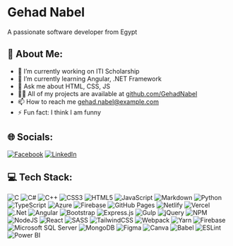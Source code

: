 # Gehad Nabel


A passionate software developer from Egypt

## 💫 About Me:
- 🔭 I’m currently working on ITI Scholarship
- 🌱 I’m currently learning Angular, .NET Framework
- 💬 Ask me about HTML, CSS, JS
- 👨‍💻 All of my projects are available at [github.com/GehadNabel](https://github.com/GehadNabel)
- 📫 How to reach me gehad.nabel@example.com
- ⚡ Fun fact: I think I am funny

## 🌐 Socials:
[![Facebook](https://img.shields.io/badge/Facebook-%231877F2.svg?style=flat&logo=facebook&logoColor=white)](https://facebook.com/yourprofile)
[![LinkedIn](https://img.shields.io/badge/LinkedIn-%230077B5.svg?style=flat&logo=linkedin&logoColor=white)](https://linkedin.com/in/yourprofile)

## 💻 Tech Stack:
![C](https://img.shields.io/badge/c-%23239120.svg?style=flat&logo=csharp&logoColor=white)
![C#](https://img.shields.io/badge/c%23-%23239120.svg?style=flat&logo=csharp&logoColor=white)
![C++](https://img.shields.io/badge/c++-%2300599C.svg?style=flat&logo=cplusplus&logoColor=white)
![CSS3](https://img.shields.io/badge/css3-%231572B6.svg?style=flat&logo=css3&logoColor=white)
![HTML5](https://img.shields.io/badge/html5-%23E34F26.svg?style=flat&logo=html5&logoColor=white)
![JavaScript](https://img.shields.io/badge/javascript-%23F7DF1E.svg?style=flat&logo=javascript&logoColor=black)
![Markdown](https://img.shields.io/badge/markdown-%23000000.svg?style=flat&logo=markdown&logoColor=white)
![Python](https://img.shields.io/badge/python-%233776AB.svg?style=flat&logo=python&logoColor=white)
![TypeScript](https://img.shields.io/badge/typescript-%23007ACC.svg?style=flat&logo=typescript&logoColor=white)
![Azure](https://img.shields.io/badge/azure-%230072C6.svg?style=flat&logo=microsoftazure&logoColor=white)
![Firebase](https://img.shields.io/badge/firebase-%23039BE5.svg?style=flat&logo=firebase)
![GitHub Pages](https://img.shields.io/badge/github%20pages-%23327FC7.svg?style=flat&logo=github&logoColor=white)
![Netlify](https://img.shields.io/badge/netlify-%23000000.svg?style=flat&logo=netlify&logoColor=#00C7B7)
![Vercel](https://img.shields.io/badge/vercel-%23000000.svg?style=flat&logo=vercel&logoColor=white)
![.Net](https://img.shields.io/badge/.net-%23512BD4.svg?style=flat&logo=dotnet&logoColor=white)
![Angular](https://img.shields.io/badge/angular-%23DD0031.svg?style=flat&logo=angular&logoColor=white)
![Bootstrap](https://img.shields.io/badge/bootstrap-%23563D7C.svg?style=flat&logo=bootstrap&logoColor=white)
![Express.js](https://img.shields.io/badge/express.js-%23404d59.svg?style=flat&logo=express&logoColor=%2361DAFB)
![Gulp](https://img.shields.io/badge/gulp-%23CF4647.svg?style=flat&logo=gulp&logoColor=white)
![jQuery](https://img.shields.io/badge/jquery-%230769AD.svg?style=flat&logo=jquery&logoColor=white)
![NPM](https://img.shields.io/badge/npm-%23CB3837.svg?style=flat&logo=npm&logoColor=white)
![NodeJS](https://img.shields.io/badge/node.js-%2343853D.svg?style=flat&logo=node-dot-js&logoColor=white)
![React](https://img.shields.io/badge/react-%2320232a.svg?style=flat&logo=react&logoColor=%2361DAFB)
![SASS](https://img.shields.io/badge/sass-%23CC6699.svg?style=flat&logo=sass&logoColor=white)
![TailwindCSS](https://img.shields.io/badge/tailwindcss-%2338B2AC.svg?style=flat&logo=tailwind-css&logoColor=white)
![Webpack](https://img.shields.io/badge/webpack-%238DD6F9.svg?style=flat&logo=webpack&logoColor=black)
![Yarn](https://img.shields.io/badge/yarn-%232C8EBB.svg?style=flat&logo=yarn&logoColor=white)
![Firebase](https://img.shields.io/badge/firebase-%23039BE5.svg?style=flat&logo=firebase)
![Microsoft SQL Server](https://img.shields.io/badge/Microsoft%20SQL%20Server-CC2927?style=flat&logo=microsoft%20sql%20server&logoColor=white)
![MongoDB](https://img.shields.io/badge/mongodb-%234ea94b.svg?style=flat&logo=mongodb&logoColor=white)
![Figma](https://img.shields.io/badge/figma-%23F24E1E.svg?style=flat&logo=figma&logoColor=white)
![Canva](https://img.shields.io/badge/Canva-%2300C4CC.svg?style=flat&logo=Canva&logoColor=white)
![Babel](https://img.shields.io/badge/Babel-F9DC3E?style=flat&logo=babel&logoColor=black)
![ESLint](https://img.shields.io/badge/ESLint-4B32C3?style=flat&logo=eslint&logoColor=white)
![Power BI](https://img.shields.io/badge/Power%20BI-F2C811?style=flat&logo=Power%20BI&logoColor=white)

